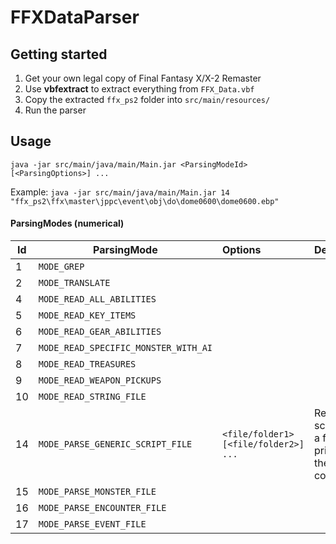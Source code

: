 # FFXDataParser

## Getting started

1. Get your own legal copy of Final Fantasy X/X-2 Remaster
2. Use **vbfextract** to extract everything from `FFX_Data.vbf`
3. Copy the extracted `ffx_ps2` folder into `src/main/resources/`
4. Run the parser

## Usage

`java -jar src/main/java/main/Main.jar <ParsingModeId> [<ParsingOptions>] ...`

Example: `java -jar src/main/java/main/Main.jar 14 "ffx_ps2\ffx\master\jppc\event\obj\do\dome0600\dome0600.ebp"`

#### ParsingModes (numerical)

| Id | ParsingMode                          | Options                               | Description                                                |
|----|--------------------------------------|:--------------------------------------|------------------------------------------------------------|
| 1  | `MODE_GREP`                          |                                       |                                                            |
| 2  | `MODE_TRANSLATE`                     |                                       |                                                            |
| 4  | `MODE_READ_ALL_ABILITIES`            |                                       |                                                            |
| 5  | `MODE_READ_KEY_ITEMS`                |                                       |                                                            |
| 6  | `MODE_READ_GEAR_ABILITIES`           |                                       |                                                            |
| 7  | `MODE_READ_SPECIFIC_MONSTER_WITH_AI` |                                       |                                                            |
| 8  | `MODE_READ_TREASURES`                |                                       |                                                            |
| 9  | `MODE_READ_WEAPON_PICKUPS`           |                                       |                                                            |
| 10 | `MODE_READ_STRING_FILE`              |                                       |                                                            |
| 14 | `MODE_PARSE_GENERIC_SCRIPT_FILE`     | `<file/folder1> [<file/folder2>] ...` | Reads the script from a file and prints it to the console. |
| 15 | `MODE_PARSE_MONSTER_FILE`            |                                       |                                                            |
| 16 | `MODE_PARSE_ENCOUNTER_FILE`          |                                       |                                                            | 
| 17 | `MODE_PARSE_EVENT_FILE`              |                                       |                                                            | 
